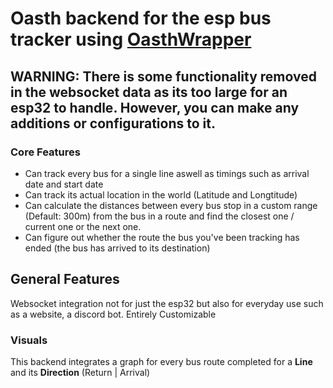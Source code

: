 # Oasth backend for the esp bus tracker using [OasthWrapper](https://github.com/AggelosAst/oasthwrapper/tree/master)

## WARNING: There is some functionality removed in the websocket data as its too large for an esp32 to handle. However, you can make any additions or configurations to it.




### Core Features

- Can track every bus for a single line aswell as timings such as arrival date and start date
- Can track its actual location in the world (Latitude and Longtitude)
- Can calculate the distances between every bus stop in a custom range (Default: 300m) from the bus in a route and find the closest one / current one or the next one.
- Can figure out whether the route the bus you've been tracking has ended (the bus has arrived to its destination)

## General Features

Websocket integration not for just the esp32 but also for everyday use such as a website, a discord bot.
Entirely Customizable

### Visuals

This backend integrates a graph for every bus route completed for a **Line** and its **Direction** (Return | Arrival)
